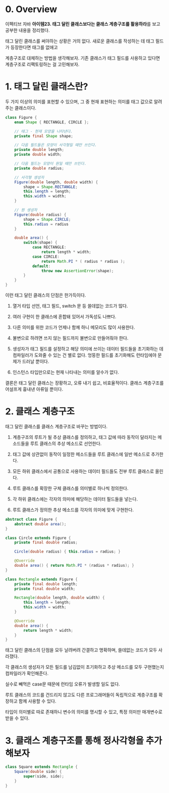 # 0. Overview

이펙티브 자바 **아이템23. 태그 달린 클래스보다는 클래스 계층구조를 활용하라**를 보고 공부한 내용을 정리했다.

태그 달린 클래스를 써야하는 상황은 거의 없다. 새로운 클래스를 작성하는 데 태그 필드가 등장한다면 태그를 없애고

계층구조로 대체하는 방법을 생각해보자. 기존 클래스가 태그 필드를 사용하고 있다면 계층구조로 리팩토링하는 걸 고민해보자.

# 1. 태그 달린 클래스란?

두 가지 이상의 의미를 표현할 수 있으며, 그 중 현재 표현하는 의미를 태그 값으로 알려주는 클래스이다.

```java
class Figure {
    enum Shape { RECTANGLE, CIRCLE };

    // 태그 - 현재 모양을 나타낸다.
    private final Shape shape;

    // 다음 필드들은 모양이 사각형일 때만 쓰인다.
    private double length;
    private double width;

    // 다음 필드는 모양이 원일 때만 쓰인다.
    private double radius;

    // 사각형 생성자
    Figure(double length, double width) {
        shape = Shape.RECTANGLE;
        this.length = length;
        this.width = width;
    }

    // 원 생성자
    Figure(double radius) {
        shape = Shape.CIRCLE;
        this.radius = radius
    }

    double area() {
        switch(shape) {
            case RECTANGLE:
                return length * width;
            case CIRCLE:
                return Math.PI * ( radius * radius );
            default:
                throw new AssertionError(shape);
        }
    }
}
```

이런 태그 달린 클래스의 단점은 한가득이다.

1. 열거 타입 선언, 태그 필드, switch 문 등 쓸데없는 코드가 많다.

2. 여러 구현이 한 클래스에 혼합돼 있어서 가독성도 나쁘다.

3. 다른 의미를 위한 코드가 언제나 함께 하니 메모리도 많이 사용한다.

4. 불변으로 하려면 쓰지 않는 필드까지 불변으로 만들어줘야 한다.

5. 생성자가 태그 필드를 설정하고 해당 의미에 쓰이는 데이터 필드들을 초기화하는 데 컴파일러가 도와줄 수 있는 건 별로 없다. 엉뚱한 필드를 초기화해도 런타임에야 문제가 드러날 뿐이다.

6. 인스턴스 타입만으로는 현재 나타내는 의미를 알수가 없다. 

결론은 태그 달린 클래스는 장황하고, 오류 내기 쉽고, 비효율적이다. 클래스 계층구조를 어설프게 흉내낸 아류일 뿐이다.

# 2. 클래스 계층구조

태그 달린 클래스를 클래스 계층구조로 바꾸는 방법이다.

1. 계층구조의 루트가 될 추상 클래스를 정의하고, 태그 값에 따라 동작이 달라지는 메소드들을 루트 클래스의 추상 메소드로 선언한다.

2. 태그 값에 상관없이 동작이 일정한 메소드들을 루트 클래스에 일반 메소드로 추가한다.

3. 모든 하위 클래스에서 공통으로 사용하는 데이터 필드들도 전부 루트 클래스로 올린다.

4. 루트 클래스를 확장한 구체 클래스를 의미별로 하나씩 정의한다.

5. 각 하위 클래스에는 각자의 의미에 해당하는 데이터 필드들을 넣는다.

6. 루트 클래스가 정의한 추상 메소드를 각자의 의미에 맞게 구현한다.

```java
abstract class Figure {
    abstract double area();
}

class Circle extends Figure {
    private final double radius;

    Circle(double radius) { this.radius = radius; }

    @Override
    double area() { return Math.PI * (radius * radius); }
}

class Rectangle extends Figure {
    private final double length;
    private final double width;

    Rectangle(double length, double width) {
        this.length = length;
        this.width = width;
    }

    @Override
    double area() {
        return length * width;
    }
}
```

태그 달린 클래스의 단점을 모두 날려버려 간결하고 명확하며, 쓸데없는 코드가 모두 사라졌다.

각 클래스의 생성자가 모든 필드를 남김없이 초기화하고 추상 메소드를 모두 구현했는지 컴파일러가 확인해준다.

실수로 빼먹은 case문 때문에 런타임 오류가 발생할 일도 없다.

루트 클래스의 코드를 건드리지 않고도 다른 프로그래머들이 독립적으로 계층구조를 확장하고 함께 사용할 수 있다.

타입이 의미별로 따로 존재하니 변수의 의미를 명시할 수 있고, 특정 의미만 매개변수로 받을 수 있다.

# 3. 클래스 계층구조를 통해 정사각형을 추가해보자

```java
class Square extends Rectangle {
    Square(double side) {
        super(side, side);
    }
}
```
